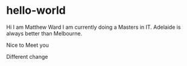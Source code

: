 # hello-world

Hi I am Matthew Ward I am currently doing a Masters in IT. 
Adelaide is always better than Melbourne.

Nice to Meet you

Different change
